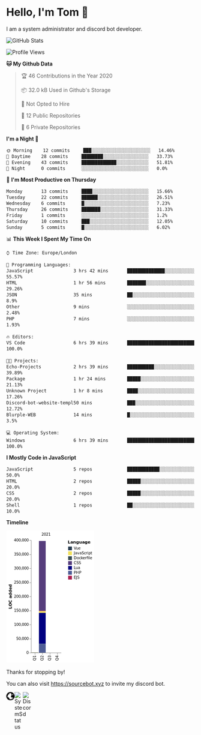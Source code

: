 # Hello, I'm Tom 👋

I am a system administrator and discord bot developer.


![GitHub Stats][stats]

<!--START_SECTION:waka-->
![Profile Views](http://img.shields.io/badge/Profile%20Views-9-blue)

**🐱 My Github Data** 

> 🏆 46 Contributions in the Year 2020
 > 
> 📦 32.0 kB Used in Github's Storage 
 > 
> 🚫 Not Opted to Hire
 > 
> 📜 12 Public Repositories
 > 
> 🔑 6 Private Repositories 

**I'm a Night 🦉** 

```text
🌞 Morning    12 commits     ███░░░░░░░░░░░░░░░░░░░░░░   14.46% 
🌆 Daytime    28 commits     ████████░░░░░░░░░░░░░░░░░   33.73% 
🌃 Evening    43 commits     █████████████░░░░░░░░░░░░   51.81% 
🌙 Night      0 commits      ░░░░░░░░░░░░░░░░░░░░░░░░░   0.0%

```
📅 **I'm Most Productive on Thursday** 

```text
Monday       13 commits     ████░░░░░░░░░░░░░░░░░░░░░   15.66% 
Tuesday      22 commits     ██████░░░░░░░░░░░░░░░░░░░   26.51% 
Wednesday    6 commits      █░░░░░░░░░░░░░░░░░░░░░░░░   7.23% 
Thursday     26 commits     ███████░░░░░░░░░░░░░░░░░░   31.33% 
Friday       1 commits      ░░░░░░░░░░░░░░░░░░░░░░░░░   1.2% 
Saturday     10 commits     ███░░░░░░░░░░░░░░░░░░░░░░   12.05% 
Sunday       5 commits      █░░░░░░░░░░░░░░░░░░░░░░░░   6.02%

```


📊 **This Week I Spent My Time On** 

```text
⌚︎ Time Zone: Europe/London

💬 Programming Languages: 
JavaScript               3 hrs 42 mins       ██████████████░░░░░░░░░░░   55.57% 
HTML                     1 hr 56 mins        ███████░░░░░░░░░░░░░░░░░░   29.26% 
JSON                     35 mins             ██░░░░░░░░░░░░░░░░░░░░░░░   8.9% 
Other                    9 mins              ░░░░░░░░░░░░░░░░░░░░░░░░░   2.48% 
PHP                      7 mins              ░░░░░░░░░░░░░░░░░░░░░░░░░   1.93%

🔥 Editors: 
VS Code                  6 hrs 39 mins       █████████████████████████   100.0%

🐱‍💻 Projects: 
Echo-Projects            2 hrs 39 mins       ██████████░░░░░░░░░░░░░░░   39.89% 
Package                  1 hr 24 mins        █████░░░░░░░░░░░░░░░░░░░░   21.13% 
Unknown Project          1 hr 8 mins         ████░░░░░░░░░░░░░░░░░░░░░   17.26% 
Discord-bot-website-templ50 mins             ███░░░░░░░░░░░░░░░░░░░░░░   12.72% 
Blurple-WEB              14 mins             █░░░░░░░░░░░░░░░░░░░░░░░░   3.5%

💻 Operating System: 
Windows                  6 hrs 39 mins       █████████████████████████   100.0%

```

**I Mostly Code in JavaScript** 

```text
JavaScript               5 repos             ████████████░░░░░░░░░░░░░   50.0% 
HTML                     2 repos             █████░░░░░░░░░░░░░░░░░░░░   20.0% 
CSS                      2 repos             █████░░░░░░░░░░░░░░░░░░░░   20.0% 
Shell                    1 repos             ██░░░░░░░░░░░░░░░░░░░░░░░   10.0%

```


**Timeline**

![Chart not found](https://github.com/TomSmith-Developer/TomSmith-Developer/blob/master/charts/bar_graph.png) 


<!--END_SECTION:waka-->

Thanks for stopping by!

You can also visit https://sourcebot.xyz to invite my discord bot.

[<img align="left" alt="tomdeveloper.xyz" width="22px" src="https://raw.githubusercontent.com/iconic/open-iconic/master/svg/globe.svg" />][website]
[<img align="left" alt="SystemStatus" width="22px" src="https://cdn.jsdelivr.net/npm/simple-icons@v3/icons/serverfault.svg" />][server-status]
[<img align="left" alt="Discord" width="22px" src="https://cdn.jsdelivr.net/npm/simple-icons@v3/icons/discord.svg" />][discord]

[website]: https://tomdeveloper.xyz
[server-status]: https://status.tomdeveloper.systems
[discord]: https://discord.com/invite/6nW5SKr
[stats]: https://github-readme-stats.vercel.app/api?username=TomSmith-Developer&show_icons=true&count_private=true&hide_title=true&hide_rank=true

